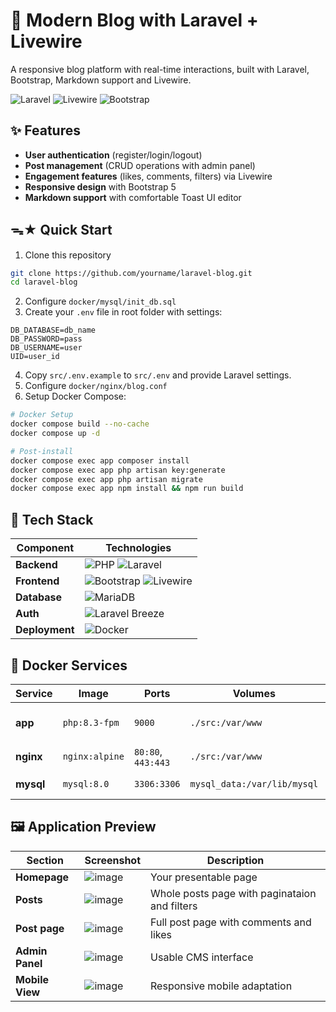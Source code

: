 # 📝 Modern Blog with Laravel + Livewire

A responsive blog platform with real-time interactions, built with Laravel, Bootstrap, Markdown support and Livewire.

![Laravel](https://img.shields.io/badge/Laravel-FF2D20?logo=laravel&logoColor=white)
![Livewire](https://img.shields.io/badge/Livewire-4E56A6?logo=livewire)
![Bootstrap](https://img.shields.io/badge/Bootstrap-7952B3?logo=bootstrap&logoColor=white)

## ✨ Features
- **User authentication** (register/login/logout)
- **Post management** (CRUD operations with admin panel)
- **Engagement features** (likes, comments, filters) via Livewire
- **Responsive design** with Bootstrap 5
- **Markdown support** with comfortable Toast UI editor

## ᯓ★ Quick Start
1. Clone this repository
```bash
git clone https://github.com/yourname/laravel-blog.git
cd laravel-blog
```
2. Configure `docker/mysql/init_db.sql`
3. Create your `.env` file in root folder with settings:
```config
DB_DATABASE=db_name
DB_PASSWORD=pass
DB_USERNAME=user
UID=user_id
```
4. Copy `src/.env.example` to `src/.env` and provide Laravel settings.
5. Configure `docker/nginx/blog.conf`
6. Setup Docker Compose:
```bash
# Docker Setup
docker compose build --no-cache
docker compose up -d

# Post-install
docker compose exec app composer install
docker compose exec app php artisan key:generate
docker compose exec app php artisan migrate
docker compose exec app npm install && npm run build
```


## 🔧 Tech Stack
| Component       | Technologies |
|-----------------|-------------|
| **Backend**     | ![PHP](https://img.shields.io/badge/PHP-8.3+-777BB4?logo=php) ![Laravel](https://img.shields.io/badge/Laravel-12-FF2D20?logo=laravel) |
| **Frontend**    | ![Bootstrap](https://img.shields.io/badge/Bootstrap-5-7952B3?logo=bootstrap) ![Livewire](https://img.shields.io/badge/Livewire-3-4E56A6?logo=livewire) |
| **Database**    | ![MariaDB](https://img.shields.io/badge/MariaDB-11.4-003545?logo=mariadb) |
| **Auth**        | ![Laravel Breeze](https://img.shields.io/badge/Breeze-2.0-FF2D20?logo=laravel) |
| **Deployment**  | ![Docker](https://img.shields.io/badge/Docker-24.0-2496ED?logo=docker)   |


## 🐳 Docker Services

| Service | Image | Ports | Volumes | Description |
|---------|-------|-------|---------|-------------|
| **app** | `php:8.3-fpm` | `9000` | `./src:/var/www` | Laravel application (PHP-FPM) |
| **nginx** | `nginx:alpine` | `80:80`, `443:443` | `./src:/var/www` | Web server |
| **mysql** | `mysql:8.0` | `3306:3306` | `mysql_data:/var/lib/mysql` | MySQL database |


## 🖼️ Application Preview

| Section         | Screenshot                                     | Description                           |
|-----------------|------------------------------------------------|---------------------------------------|
| **Homepage** | ![image](https://github.com/user-attachments/assets/38412c49-469a-40a8-858e-46c19ca3aad6) | Your presentable page |
| **Posts** | ![image](https://github.com/user-attachments/assets/3f8d5152-1ac9-4817-a3f4-8421b4e592bd) | Whole posts page with paginataion and filters |
| **Post page** | ![image](https://github.com/user-attachments/assets/bc653837-0ae4-48d7-87ce-5b5cb4d12393) | Full post page with comments and likes |
| **Admin Panel** | ![image](https://github.com/user-attachments/assets/b4cc6af8-844c-4320-8a28-f56af7902914) | Usable CMS interface |
| **Mobile View** | ![image](https://github.com/user-attachments/assets/a91970e7-6622-4c3d-9f6d-beea549e5bc2) | Responsive mobile adaptation |
